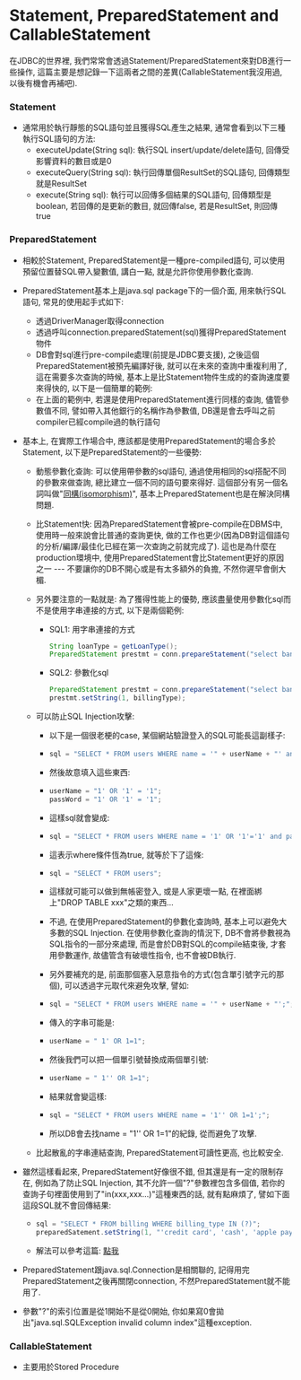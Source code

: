 # Statement, PreparedStatement and CallableStatement

在JDBC的世界裡, 我們常常會透過Statement/PreparedStatement來對DB進行一些操作, 這篇主要是想記錄一下這兩者之間的差異\(CallableStatement我沒用過, 以後有機會再補吧\).

### Statement

* 通常用於執行靜態的SQL語句並且獲得SQL產生之結果, 通常會看到以下三種執行SQL語句的方法:
  * executeUpdate\(String sql\): 執行SQL insert/update/delete語句, 回傳受影響資料的數目或是0
  * executeQuery\(String sql\): 執行回傳單個ResultSet的SQL語句, 回傳類型就是ResultSet
  * execute\(String sql\): 執行可以回傳多個結果的SQL語句, 回傳類型是boolean, 若回傳的是更新的數目, 就回傳false, 若是ResultSet, 則回傳true

### PreparedStatement

* 相較於Statement, PreparedStatement是一種pre-compiled語句, 可以使用預留位置替SQL帶入變數值, 講白一點, 就是允許你使用參數化查詢.
* PreparedStatement基本上是java.sql package下的一個介面, 用來執行SQL語句, 常見的使用起手式如下:
  * 透過DriverManager取得connection
  * 透過呼叫connection.preparedStatement\(sql\)獲得PreparedStatement物件
  * DB會對sql進行pre-compile處理\(前提是JDBC要支援\), 之後這個PreparedStatement被預先編譯好後, 就可以在未來的查詢中重複利用了, 這在需要多次查詢的時候, 基本上是比Statement物件生成的的查詢速度要來得快的, 以下是一個簡單的範例:
  * 在上面的範例中, 若還是使用PreparedStatement進行同樣的查詢, 儘管參數值不同, 譬如帶入其他銀行的名稱作為參數值, DB還是會去呼叫之前compiler已經compile過的執行語句
* 基本上, 在實際工作場合中, 應該都是使用PreparedStatement的場合多於Statement, 以下是PreparedStatement的一些優勢:

  * 動態參數化查詢: 可以使用帶參數的sql語句, 通過使用相同的sql搭配不同的參數來做查詢, 總比建立一個不同的語句要來得好. 這個部分有另一個名詞叫做"[同構\(isomorphism\)](https://zh.wikipedia.org/wiki/同构)", 基本上PreparedStatement也是在解決同構問題.
  * 比Statement快: 因為PreparedStatement會被pre-compile在DBMS中, 使用時一般來說會比普通的查詢更快, 做的工作也更少\(因為DB對這個語句的分析/編譯/最佳化已經在第一次查詢之前就完成了\). 這也是為什麼在production環境中, 使用PreparedStatement會比Statement更好的原因之一 --- 不要讓你的DB不開心或是有太多額外的負擔, 不然你遲早會倒大楣.
  * 另外要注意的一點就是: 為了獲得性能上的優勢, 應該盡量使用參數化sql而不是使用字串連接的方式, 以下是兩個範例:
    * SQL1: 用字串連接的方式
      ```java
      String loanType = getLoanType();
      PreparedStatement prestmt = conn.prepareStatement("select banks from billing where billing_type = " + billingType);
      ```
    * SQL2: 參數化sql
      ```java
      PreparedStatement prestmt = conn.prepareStatement("select banks from billing where billing_type = ?");
      prestmt.setString(1, billingType);
      ```
  * 可以防止SQL Injection攻擊:

    * 以下是一個很老梗的case,  某個網站驗證登入的SQL可能長這副樣子:

    * ```java
      sql = "SELECT * FROM users WHERE name = '" + userName + "' and password = '"+ passWord +"';";
      ```
    * 然後故意填入這些東西:

    * ```java
      userName = "1' OR '1' = '1";
      passWord = "1' OR '1' = '1";
      ```
    * 這樣sql就會變成:

    * ```java
      sql = "SELECT * FROM users WHERE name = '1' OR '1'='1' and password = '1' OR '1'='1';";
      ```
    * 這表示where條件恆為true, 就等於下了這條:

    * ```java
      sql = "SELECT * FROM users";
      ```
    * 這樣就可能可以做到無帳密登入, 或是人家更壞一點, 在裡面綁上"DROP TABLE xxx"之類的東西...

    * 不過, 在使用PreparedStatement的參數化查詢時, 基本上可以避免大多數的SQL Injection. 在使用參數化查詢的情況下, DB不會將參數視為SQL指令的一部分來處理, 而是會於DB對SQL的compile結束後, 才套用參數運作, 故儘管含有破壞性指令, 也不會被DB執行.

    * 另外要補充的是, 前面那個塞入惡意指令的方式\(包含單引號字元的那個\), 可以透過字元取代來避免攻擊, 譬如:

    * ```java
      sql = "SELECT * FROM users WHERE name = '" + userName + "';";
      ```
    * 傳入的字串可能是:

    * ```java
      userName = " 1' OR 1=1";
      ```
    * 然後我們可以把一個單引號替換成兩個單引號:

    * ```java
      userName = " 1'' OR 1=1";
      ```
    * 結果就會變這樣:

    * ```java
      sql = "SELECT * FROM users WHERE name = '1'' OR 1=1';";
      ```
    * 所以DB會去找name = "1'' OR 1=1"的紀錄, 從而避免了攻擊.

  * 比起散亂的字串連結查詢, PreparedStatement可讀性更高, 也比較安全.

* 雖然這樣看起來, PreparedStatement好像很不錯, 但其還是有一定的限制存在, 例如為了防止SQL Injection, 其不允許一個"?"參數裡包含多個值, 若你的查詢子句裡面使用到了"in\(xxx,xxx...\)"這種東西的話, 就有點麻煩了, 譬如下面這段SQL就不會回傳結果:

  * ```java
    sql = "SELECT * FROM billing WHERE billing_type IN (?)";
    preparedSatement.setString(1, "'credit card', 'cash', 'apple pay'");
    ```
  * 解法可以參考這篇: [點我](https://stackoverflow.com/questions/178479/preparedstatement-in-clause-alternatives)

* PreparedStatement跟java.sql.Connection是相關聯的, 記得用完PreparedStatement之後再關閉connection, 不然PreparedStatement就不能用了.

* 參數"?"的索引位置是從1開始不是從0開始, 你如果寫0會拋出"java.sql.SQLException invalid column index"這種exception.

### CallableStatement

* 主要用於Stored Procedure



